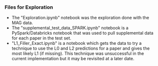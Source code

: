 ### Files for Exploration

* The "Exploration.ipynb" notebook was the exploration done with the MAG data.
* The "supplemental_test_data_SPARK.ipynb" notebook is a PySpark/Databricks notebook that was used to pull supplemental data for each paper in the test set.
* "L1_Filler_Exact.ipynb" is a notebook which gets the data to try a technique to use the L0 and L2 predictions for a paper and gives the most likely L1 (if missing). This technique was unsuccessful in the current implementation but it may be revisited at a later date.
